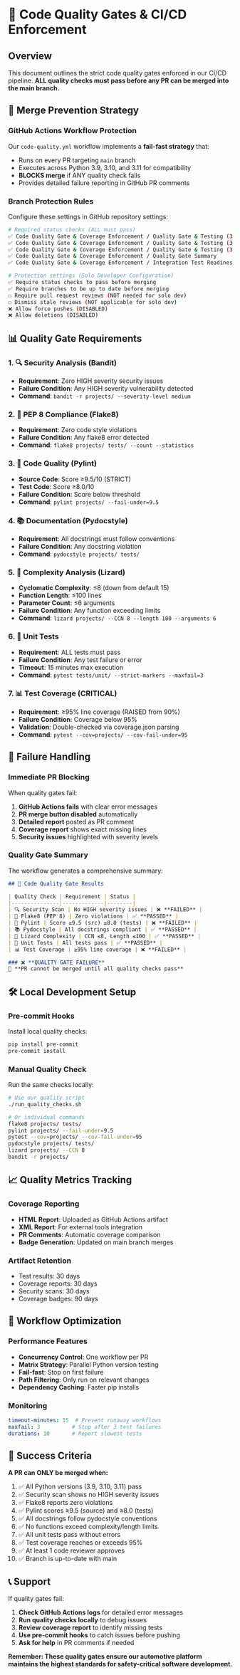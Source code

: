 # 🎯 Code Quality Gates & CI/CD Enforcement

## Overview

This document outlines the strict code quality gates enforced in our CI/CD pipeline. **ALL quality checks must pass before any PR can be merged into the main branch.**

## 🚫 Merge Prevention Strategy

### GitHub Actions Workflow Protection
Our `code-quality.yml` workflow implements a **fail-fast strategy** that:
- Runs on every PR targeting `main` branch
- Executes across Python 3.9, 3.10, and 3.11 for compatibility
- **BLOCKS merge** if ANY quality check fails
- Provides detailed failure reporting in GitHub PR comments

### Branch Protection Rules
Configure these settings in GitHub repository settings:

```bash
# Required status checks (ALL must pass)
✅ Code Quality Gate & Coverage Enforcement / Quality Gate & Testing (3.9)
✅ Code Quality Gate & Coverage Enforcement / Quality Gate & Testing (3.10)  
✅ Code Quality Gate & Coverage Enforcement / Quality Gate & Testing (3.11)
✅ Code Quality Gate & Coverage Enforcement / Quality Gate Summary
✅ Code Quality Gate & Coverage Enforcement / Integration Test Readiness

# Protection settings (Solo Developer Configuration)
✅ Require status checks to pass before merging
✅ Require branches to be up to date before merging
☐ Require pull request reviews (NOT needed for solo dev)
☐ Dismiss stale reviews (NOT applicable for solo dev)
❌ Allow force pushes (DISABLED)
❌ Allow deletions (DISABLED)
```

## 📊 Quality Gate Requirements

### 1. 🔍 Security Analysis (Bandit)
- **Requirement**: Zero HIGH severity security issues
- **Failure Condition**: Any HIGH severity vulnerability detected
- **Command**: `bandit -r projects/ --severity-level medium`

### 2. 📝 PEP 8 Compliance (Flake8)  
- **Requirement**: Zero code style violations
- **Failure Condition**: Any flake8 error detected
- **Command**: `flake8 projects/ tests/ --count --statistics`

### 3. 🔬 Code Quality (Pylint)
- **Source Code**: Score ≥9.5/10 (STRICT)
- **Test Code**: Score ≥8.0/10 
- **Failure Condition**: Score below threshold
- **Command**: `pylint projects/ --fail-under=9.5`

### 4. 📚 Documentation (Pydocstyle)
- **Requirement**: All docstrings must follow conventions
- **Failure Condition**: Any docstring violation
- **Command**: `pydocstyle projects/ tests/`

### 5. 🧮 Complexity Analysis (Lizard)
- **Cyclomatic Complexity**: ≤8 (down from default 15)
- **Function Length**: ≤100 lines
- **Parameter Count**: ≤6 arguments
- **Failure Condition**: Any function exceeding limits
- **Command**: `lizard projects/ --CCN 8 --length 100 --arguments 6`

### 6. 🧪 Unit Tests
- **Requirement**: ALL tests must pass
- **Failure Condition**: Any test failure or error
- **Timeout**: 15 minutes max execution
- **Command**: `pytest tests/unit/ --strict-markers --maxfail=3`

### 7. 📊 Test Coverage (CRITICAL)
- **Requirement**: ≥95% line coverage (RAISED from 90%)
- **Failure Condition**: Coverage below 95%
- **Validation**: Double-checked via coverage.json parsing
- **Command**: `pytest --cov=projects/ --cov-fail-under=95`

## 🚨 Failure Handling

### Immediate PR Blocking
When quality gates fail:
1. **GitHub Actions fails** with clear error messages
2. **PR merge button disabled** automatically
3. **Detailed report** posted as PR comment
4. **Coverage report** shows exact missing lines
5. **Security issues** highlighted with severity levels

### Quality Gate Summary
The workflow generates a comprehensive summary:

```markdown
## 🎯 Code Quality Gate Results

| Quality Check | Requirement | Status |
|---------------|-------------|--------|
| 🔍 Security Scan | No HIGH severity issues | ❌ **FAILED** |
| 📝 Flake8 (PEP 8) | Zero violations | ✅ **PASSED** |
| 🔬 Pylint | Score ≥9.5 (src) ≥8.0 (tests) | ❌ **FAILED** |
| 📚 Pydocstyle | All docstrings compliant | ✅ **PASSED** |
| 🧮 Lizard Complexity | CCN ≤8, Length ≤100 | ✅ **PASSED** |
| 🧪 Unit Tests | All tests pass | ✅ **PASSED** |
| 📊 Test Coverage | ≥95% line coverage | ❌ **FAILED** |

### ❌ **QUALITY GATE FAILURE**
🚫 **PR cannot be merged until all quality checks pass**
```

## 🛠️ Local Development Setup

### Pre-commit Hooks
Install local quality checks:
```bash
pip install pre-commit
pre-commit install
```

### Manual Quality Check
Run the same checks locally:
```bash
# Use our quality script
./run_quality_checks.sh

# Or individual commands
flake8 projects/ tests/
pylint projects/ --fail-under=9.5
pytest --cov=projects/ --cov-fail-under=95
pydocstyle projects/ tests/
lizard projects/ --CCN 8
bandit -r projects/
```

## 📈 Quality Metrics Tracking

### Coverage Reporting
- **HTML Report**: Uploaded as GitHub Actions artifact
- **XML Report**: For external tools integration  
- **PR Comments**: Automatic coverage comparison
- **Badge Generation**: Updated on main branch merges

### Artifact Retention
- Test results: 30 days
- Coverage reports: 30 days  
- Security scans: 30 days
- Coverage badges: 90 days

## 🚀 Workflow Optimization

### Performance Features
- **Concurrency Control**: One workflow per PR
- **Matrix Strategy**: Parallel Python version testing
- **Fail-fast**: Stop on first failure
- **Path Filtering**: Only run on relevant changes
- **Dependency Caching**: Faster pip installs

### Monitoring
```yaml
timeout-minutes: 15  # Prevent runaway workflows
maxfail: 3          # Stop after 3 test failures  
durations: 10       # Report slowest tests
```

## 🎯 Success Criteria

**A PR can ONLY be merged when:**
1. ✅ All Python versions (3.9, 3.10, 3.11) pass
2. ✅ Security scan shows no HIGH severity issues
3. ✅ Flake8 reports zero violations
4. ✅ Pylint scores ≥9.5 (source) and ≥8.0 (tests)
5. ✅ All docstrings follow pydocstyle conventions
6. ✅ No functions exceed complexity/length limits
7. ✅ All unit tests pass without errors
8. ✅ Test coverage reaches or exceeds 95%
9. ✅ At least 1 code reviewer approves
10. ✅ Branch is up-to-date with main

## 📞 Support

If quality gates fail:
1. **Check GitHub Actions logs** for detailed error messages
2. **Run quality checks locally** to debug issues
3. **Review coverage report** to identify missing tests
4. **Use pre-commit hooks** to catch issues before pushing
5. **Ask for help** in PR comments if needed

**Remember: These quality gates ensure our automotive platform maintains the highest standards for safety-critical software development.**